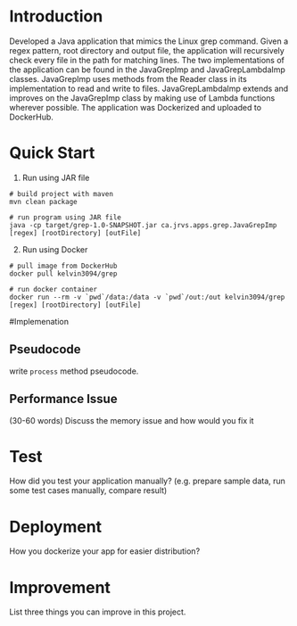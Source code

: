 # Introduction
Developed a Java application that mimics the Linux grep command. Given a regex pattern, root directory and output file, the application will recursively check every file in the path for matching lines. The two implementations of the application can be found in the JavaGrepImp and JavaGrepLambdaImp classes. JavaGrepImp uses methods from the Reader class in its implementation to read and write to files. JavaGrepLambdaImp extends and improves on the JavaGrepImp class by making use of Lambda functions wherever possible. The application was Dockerized and uploaded to DockerHub.
# Quick Start
1. Run using JAR file
```
# build project with maven
mvn clean package

# run program using JAR file
java -cp target/grep-1.0-SNAPSHOT.jar ca.jrvs.apps.grep.JavaGrepImp [regex] [rootDirectory] [outFile]
```
2. Run using Docker
```
# pull image from DockerHub
docker pull kelvin3094/grep

# run docker container
docker run --rm -v `pwd`/data:/data -v `pwd`/out:/out kelvin3094/grep [regex] [rootDirectory] [outFile]
```
		
#Implemenation
## Pseudocode
write `process` method pseudocode.

## Performance Issue
(30-60 words)
Discuss the memory issue and how would you fix it

# Test
How did you test your application manually? (e.g. prepare sample data, run some test cases manually, compare result)

# Deployment
How you dockerize your app for easier distribution?

# Improvement
List three things you can improve in this project.
